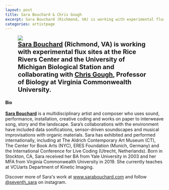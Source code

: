 ```yaml
---
layout: post
title: Sara Bouchard & Chris Gough
excerpt: Sara Bouchard (Richmond, VA) is working with experimental flux sites at the Rice Rivers Center and the University of Michigan Biological Station and collaborating with Chris Gough, Professor of Biology at Virginia Commonwealth University.
categories: artistpage
---
```


<figure class="half">
	<img src="https://fluxnetart.github.io/images/Sara_Chris.png">
	<figcaption style="font-size: 20;"><b><a href="https://www.sarabouchard.com">Sara Bouchard</a> (Richmond, VA) is working with experimental flux sites at the Rice Rivers Center and the University of Michigan Biological Station and collaborating with <a href="https://www.goughlab.com/">Chris Gough</a>, Professor of Biology at Virginia Commonwealth University.</b></figcaption>
</figure>


<h4>Bio</h4>

<a href="https://www.sarabouchard.com"><b>Sara Bouchard</b></a> is a multidisciplinary artist and composer who uses sound, performance, installation, creative coding and works on paper to interweave song, story and the landscape. Sara’s collaborations with the environment have included data sonifications, sensor-driven soundscapes and musical improvisations with organic materials. Sara has exhibited and performed internationally, including at The Aldrich Contemporary Art Museum (CT), The Center for Book Arts (NYC), ERES Foundation (Munich, Germany) and the International Conference for Live Coding (Utrecht, Netherlands). Born in Stockton, CA, Sara received her BA from Yale University in 2003 and her MFA from Virginia Commonwealth University in 2019. She currently teaches at VCUarts Department of Kinetic Imaging.

Discover more of Sara's work at <a href="https://www.sarabouchard.com">www.sarabouchard.com</a> and follow <a href="https://www.instagram.com/seventh_sara/">@seventh_sara</a> on instagram.